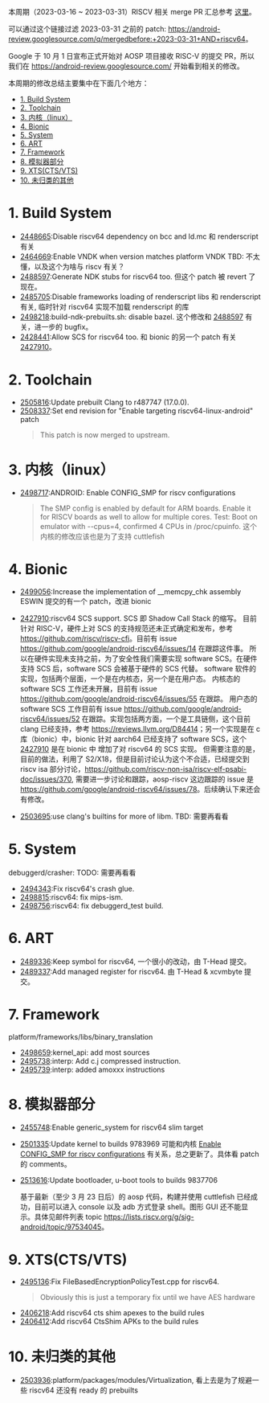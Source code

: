 本周期（2023-03-16 ~ 2023-03-31）RISCV 相关 merge PR 汇总参考 [这里][1]。

可以通过这个链接过滤 2023-03-31 之前的 patch: <https://android-review.googlesource.com/q/mergedbefore:+2023-03-31+AND+riscv64>。

Google 于 10 月 1 日宣布正式开始对 AOSP 项目接收 RISC-V 的提交 PR，所以我们在 <https://android-review.googlesource.com/> 开始看到相关的修改。

本周期的修改总结主要集中在下面几个地方：

<!-- TOC -->

- [1. Build System](#1-build-system)
- [2. Toolchain](#2-toolchain)
- [3. 内核（linux）](#3-内核linux)
- [4. Bionic](#4-bionic)
- [5. System](#5-system)
- [6. ART](#6-art)
- [7. Framework](#7-framework)
- [8. 模拟器部分](#8-模拟器部分)
- [9. XTS(CTS/VTS)](#9-xtsctsvts)
- [10. 未归类的其他](#10-未归类的其他)

<!-- /TOC -->

# 1. Build System

- [2448665][2448665]:Disable riscv64 dependency on bcc and ld.mc
  和 renderscript 有关
- [2464669][2464669]:Enable VNDK when version matches platform VNDK
  TBD: 不太懂，以及这个为啥与 riscv 有关？
- [2488597][2488597]:Generate NDK stubs for riscv64 too. 但这个 patch 被 revert 了现在。
- [2485705][2485705]:Disable frameworks loading of renderscript libs
  和 renderscript 有关, 临时针对 riscv64 实现不加载 renderscript 的库
- [2498218][2498218]:build-ndk-prebuilts.sh: disable bazel. 这个修改和 [2488597][2488597] 有关，进一步的 bugfix。
- [2428441][2428441]:Allow SCS for riscv64 too. 和 bionic 的另一个 patch 有关 [2427910][2427910]。

# 2. Toolchain

- [2505816][2505816]:Update prebuilt Clang to r487747 (17.0.0).
- [2508337][2508337]:Set end revision for "Enable targeting riscv64-linux-android" patch
  > This patch is now merged to upstream.


# 3. 内核（linux）

- [2498717][2498717]:ANDROID: Enable CONFIG_SMP for riscv configurations
  > The SMP config is enabled by default for ARM boards. Enable it for
  > RISCV boards as well to allow for multiple cores.
  > Test: Boot on emulator with --cpus=4, confirmed 4 CPUs in /proc/cpuinfo.
  这个内核的修改应该也是为了支持 cuttlefish

# 4. Bionic

- [2499056][2499056]:Increase the implementation of __memcpy_chk assembly
  ESWIN 提交的有一个 patch，改进 bionic
- [2427910][2427910]:riscv64 SCS support. SCS 即 Shadow Call Stack 的缩写。
  目前针对 RISC-V，硬件上对 SCS 的支持规范还未正式确定和发布，参考 <https://github.com/riscv/riscv-cfi>。目前有 issue <https://github.com/google/android-riscv64/issues/14> 在跟踪这件事。
  所以在硬件实现未支持之前，为了安全性我们需要实现 software SCS。在硬件支持 SCS 后，software SCS 会被基于硬件的 SCS 代替。
  software 软件的实现，包括两个层面，一个是在内核态，另一个是在用户态。
  内核态的 software SCS 工作还未开展，目前有 issue <https://github.com/google/android-riscv64/issues/55> 在跟踪。
  用户态的 software SCS 工作目前有 issue <https://github.com/google/android-riscv64/issues/52> 在跟踪。实现包括两方面，一个是工具链侧，这个目前 clang 已经支持，参考 <https://reviews.llvm.org/D84414>；另一个实现是在 c 库（bionic）中，bionic 针对 aarch64 已经支持了 software SCS，这个 [2427910][2427910] 是在 bionic 中 增加了对 riscv64 的 SCS 实现。
  但需要注意的是，目前的做法，利用了 S2/X18，但是目前讨论认为这个不合适，已经提交到 riscv isa 部分讨论，<https://github.com/riscv-non-isa/riscv-elf-psabi-doc/issues/370>, 需要进一步讨论和跟踪，aosp-riscv 这边跟踪的 issue 是 <https://github.com/google/android-riscv64/issues/78>。后续确认下来还会有修改。

- [2503695][2503695]:use clang's builtins for more of libm. TBD: 需要再看看

# 5. System

debuggerd/crasher: TODO: 需要再看看
- [2494343][2494343]:Fix riscv64's crash glue. 
- [2498815][2498815]:riscv64: fix mips-ism.
- [2498756][2498756]:riscv64: fix debuggerd_test build.

# 6. ART

- [2489336][2489336]:Keep symbol for riscv64, 一个很小的改动，由 T-Head 提交。
- [2489337][2489337]:Add managed register for riscv64. 由 T-Head & xcvmbyte 提交。

# 7. Framework

platform/frameworks/libs/binary_translation
- [2498659][2498659]:kernel_api: add most sources
- [2495738][2495738]:interp: Add c.j compressed instruction.
- [2495739][2495739]:interp: added amoxxx instructions

# 8. 模拟器部分

- [2455748][2455748]:Enable generic_system for riscv64 slim target
- [2501335][2501335]:Update kernel to builds 9783969
  可能和内核 [Enable CONFIG_SMP for riscv configurations][2498717] 有关系，总之更新了。具体看 patch 的 comments。
- [2513616][2513616]:Update bootloader, u-boot tools to builds 9837706
  
  基于最新（至少 3 月 23 日后）的 aosp 代码，构建并使用 cuttlefish 已经成功，目前可以进入 console 以及 adb 方式登录 shell。图形 GUI 还不能显示。具体见邮件列表 topic <https://lists.riscv.org/g/sig-android/topic/97534045>。

# 9. XTS(CTS/VTS)

- [2495136][2495136]:Fix FileBasedEncryptionPolicyTest.cpp for riscv64.
  > Obviously this is just a temporary fix until we have AES hardware
- [2406218][2406218]:Add riscv64 cts shim apexes to the build rules
- [2406412][2406412]:Add riscv64 CtsShim APKs to the build rules

# 10. 未归类的其他

- [2503936][2503936]:platform/packages/modules/Virtualization, 看上去是为了规避一些 riscv64 还没有 ready 的 prebuilts

[1]: https://unicornx.github.io/android-review/aosp-riscv-2023-02-03.html


[2448665]:https://android-review.googlesource.com/c/platform/build/+/2448665
[2464669]:https://android-review.googlesource.com/c/platform/build/soong/+/2464669
[2495136]:https://android-review.googlesource.com/c/platform/cts/+/2495136
[2455748]:https://android-review.googlesource.com/c/device/google/cuttlefish/+/2455748
[2494343]:https://android-review.googlesource.com/c/platform/system/core/+/2494343
[2488597]:https://android-review.googlesource.com/c/platform/build/soong/+/2488597
[2485705]:https://android-review.googlesource.com/c/platform/build/+/2485705
[2498218]:https://android-review.googlesource.com/c/platform/build/soong/+/2498218
[2498717]:https://android-review.googlesource.com/c/kernel/common/+/2498717
[2498815]:https://android-review.googlesource.com/c/platform/system/core/+/2498815
[2498659]:https://android-review.googlesource.com/c/platform/frameworks/libs/binary_translation/+/2498659
[2498756]:https://android-review.googlesource.com/c/platform/system/core/+/2498756
[2499056]:https://android-review.googlesource.com/c/platform/bionic/+/2499056
[2427910]:https://android-review.googlesource.com/c/platform/bionic/+/2427910
[2428441]:https://android-review.googlesource.com/c/platform/build/soong/+/2428441
[2501335]:https://android-review.googlesource.com/c/device/google/cuttlefish_prebuilts/+/2501335
[2503936]:https://android-review.googlesource.com/c/platform/packages/modules/Virtualization/+/2503936
[2503695]:https://android-review.googlesource.com/c/platform/bionic/+/2503695
[2406218]:https://android-review.googlesource.com/c/platform/system/apex/+/2406218
[2406412]:https://android-review.googlesource.com/c/platform/frameworks/base/+/2406412
[2505816]:https://android-review.googlesource.com/c/platform/prebuilts/clang/host/linux-x86/+/2505816
[2495738]:https://android-review.googlesource.com/c/platform/frameworks/libs/binary_translation/+/2495738
[2495739]:https://android-review.googlesource.com/c/platform/frameworks/libs/binary_translation/+/2495739
[2508337]:https://android-review.googlesource.com/c/toolchain/llvm_android/+/2508337
[2489336]:https://android-review.googlesource.com/c/platform/art/+/2489336
[2489337]:https://android-review.googlesource.com/c/platform/art/+/2489337
[2513616]:https://android-review.googlesource.com/c/device/google/cuttlefish_prebuilts/+/2513616